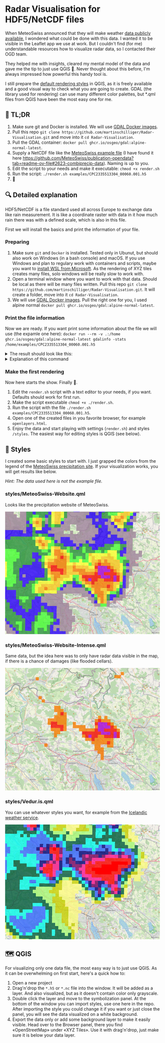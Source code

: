 # Radar Visualisation for HDF5/NetCDF files

When MeteoSwiss announced that they will make weather [data publicly available](https://github.com/MeteoSwiss/opendata-radar-data), I wondered what could be done with this data. I wanted it to be visible in the Leaflet app we use at work. But I couldn't find (for me) understandable resources how to visualize radar data, so I contacted their OGD team.

They helped me with insights, cleared my mental model of the data and gave me the tip to just use QGIS 🤯. Never thought about this before, I'm always impressed how powerful this handy tool is.

I still prepare the [default rendering styles](/styles) in QGIS, as it is freely available and a good visual way to check what you are going to create. GDAL (the library used for rendering) can use many different color palettes, but \*.qml files from QGIS have been the most easy one for me.

## 🚀 TL;DR

1. Make sure git and Docker is installed. We will use [GDAL Docker images](https://github.com/OSGeo/gdal/tree/master/docker).
1. Pull this repo `git clone https://github.com/martinschilliger/Radar-Visualisation.git` and move into it `cd Radar-Visualisation`.
1. Pull the GDAL container: `docker pull ghcr.io/osgeo/gdal:alpine-normal-latest`.
1. Supply a NetCDF file like the [MeteoSwiss example file](examples/CPC2335513304_00060.001.h5) (I have found it here https://github.com/MeteoSwiss/publication-opendata?tab=readme-ov-file#2623-combiprecip-data). Naming is up to you.
1. Edit the script to your needs and make it executable: `chmod +x render.sh`
1. Run the script: `./render.sh examples/CPC2335513304_00060.001.h5`
1. 🎉

## 🔍 Detailed explanation

HDF5/NetCDF is a file standard used all across Europe to exchange data like rain measurement. It is like a coordinate raster with data in it how much rain there was with a defined scale, which is also in this file.

First we will install the basics and print the information of your file.

### Preparing

1. Make sure `git` and `Docker` is installed. Tested only in Ubunut, but should also work on Windows (in a bash console) and macOS. If you use Windows and plan to regulary work with containers and scripts, maybe you want to [install WSL from Microsoft](https://learn.microsoft.com/en-us/windows/wsl/install). As the rendering of XYZ tiles creates many files, solo windows will be really slow to work with.
1. Open a terminal window where you want to work with that data. Should be local as there will be many files written. Pull this repo `git clone https://github.com/martinschilliger/Radar-Visualisation.git`. It will create a folder, move into it `cd Radar-Visualisation`.
1. We will use [GDAL Docker images](https://github.com/OSGeo/gdal/tree/master/docker). Pull the right one for you, I used alpine normal `docker pull ghcr.io/osgeo/gdal:alpine-normal-latest`.

### Print the file information

Now we are ready. If you want print some information about the file we will use (the expamle one here): `docker run --rm -v .:/home ghcr.io/osgeo/gdal:alpine-normal-latest gdalinfo -stats /home/examples/CPC2335513304_00060.001.h5`

<details>

<summary>The result should look like this:</summary>

```
Warning!  Library version information error.
The HDF5 library version information are not consistent in its source code.
This is NOT a fatal error but should be corrected.  Setting the environment
variable 'HDF5_DISABLE_VERSION_CHECK' to a value of 1 will suppress
this warning.
Library version information are:
H5_VERS_MAJOR=1, H5_VERS_MINOR=14, H5_VERS_RELEASE=4, H5_VERS_SUBRELEASE=2,
H5_VERS_INFO=HDF5 library version: 1.14.4
Driver: HDF5Image/HDF5 Dataset
Files: /home/examples/CPC2335513304_00060.001.h5
Size is 710, 640
Coordinate System is:
BOUNDCRS[
    SOURCECRS[
        PROJCRS["unknown",
            BASEGEOGCRS["unknown",
                DATUM["Unknown based on Bessel 1841 ellipsoid using towgs84=674.374,15.056,405.346,0,0,0,0",
                    ELLIPSOID["Bessel 1841",6377397.155,299.1528128,
                        LENGTHUNIT["metre",1,
                            ID["EPSG",9001]]]],
                PRIMEM["Greenwich",0,
                    ANGLEUNIT["degree",0.0174532925199433],
                    ID["EPSG",8901]]],
            CONVERSION["unknown",
                METHOD["Hotine Oblique Mercator (variant B)",
                    ID["EPSG",9815]],
                PARAMETER["Latitude of projection centre",46.9524055555556,
                    ANGLEUNIT["degree",0.0174532925199433],
                    ID["EPSG",8811]],
                PARAMETER["Longitude of projection centre",7.43958333333333,
                    ANGLEUNIT["degree",0.0174532925199433],
                    ID["EPSG",8812]],
                PARAMETER["Azimuth at projection centre",90,
                    ANGLEUNIT["degree",0.0174532925199433],
                    ID["EPSG",8813]],
                PARAMETER["Angle from Rectified to Skew Grid",90,
                    ANGLEUNIT["degree",0.0174532925199433],
                    ID["EPSG",8814]],
                PARAMETER["Scale factor at projection centre",1,
                    SCALEUNIT["unity",1],
                    ID["EPSG",8815]],
                PARAMETER["Easting at projection centre",2600000,
                    LENGTHUNIT["metre",1],
                    ID["EPSG",8816]],
                PARAMETER["Northing at projection centre",1200000,
                    LENGTHUNIT["metre",1],
                    ID["EPSG",8817]]],
            CS[Cartesian,2],
                AXIS["(E)",east,
                    ORDER[1],
                    LENGTHUNIT["metre",1,
                        ID["EPSG",9001]]],
                AXIS["(N)",north,
                    ORDER[2],
                    LENGTHUNIT["metre",1,
                        ID["EPSG",9001]]]]],
    TARGETCRS[
        GEOGCRS["WGS 84",
            DATUM["World Geodetic System 1984",
                ELLIPSOID["WGS 84",6378137,298.257223563,
                    LENGTHUNIT["metre",1]]],
            PRIMEM["Greenwich",0,
                ANGLEUNIT["degree",0.0174532925199433]],
            CS[ellipsoidal,2],
                AXIS["latitude",north,
                    ORDER[1],
                    ANGLEUNIT["degree",0.0174532925199433]],
                AXIS["longitude",east,
                    ORDER[2],
                    ANGLEUNIT["degree",0.0174532925199433]],
            ID["EPSG",4326]]],
    ABRIDGEDTRANSFORMATION["Transformation from unknown to WGS84",
        METHOD["Position Vector transformation (geog2D domain)",
            ID["EPSG",9606]],
        PARAMETER["X-axis translation",674.374,
            ID["EPSG",8605]],
        PARAMETER["Y-axis translation",15.056,
            ID["EPSG",8606]],
        PARAMETER["Z-axis translation",405.346,
            ID["EPSG",8607]],
        PARAMETER["X-axis rotation",0,
            ID["EPSG",8608]],
        PARAMETER["Y-axis rotation",0,
            ID["EPSG",8609]],
        PARAMETER["Z-axis rotation",0,
            ID["EPSG",8610]],
        PARAMETER["Scale difference",1,
            ID["EPSG",8611]]]]
Data axis to CRS axis mapping: 1,2
Origin = (2255024.271337525919080,1480242.287008441751823)
Pixel Size = (1000.053878008132187,-1000.194373984924141)
Metadata:
  Conventions=ODIM_H5/V2_3
  dataset1_data1_what_gain=1
  dataset1_data1_what_nodata=nan
  dataset1_data1_what_offset=0
  dataset1_data1_what_quantity=ACRR
  dataset1_data1_what_undetect=inf
  dataset1_what_enddate=20231221
  dataset1_what_endtime=133000
  dataset1_what_prodname=CHCPC_00060
  dataset1_what_product=RR
  dataset1_what_startdate=20231221
  dataset1_what_starttime=123000
  how_MeteoSwiss_Diff=0.692809795557889
  how_MeteoSwiss_Excluded.raingauges=DOL,GSB,SAE
  how_MeteoSwiss_grid_mapping_name=swiss_coordinates
  how_MeteoSwiss_grid_name=combiprecip
  how_MeteoSwiss_long_name=00060-min precipitation raingauge-adjusted
  how_MeteoSwiss_Nr.raingauges.used=99
  how_MeteoSwiss_PID=CPC233551330
  how_MeteoSwiss_prod_date=2023-12-21 13:38:42 GMT
  how_MeteoSwiss_Qc=4
  how_MeteoSwiss_Qr=9
  how_MeteoSwiss_Qw=14
  how_MeteoSwiss_reprocessed=0
  how_MeteoSwiss_time=UNLIMITED
  how_MeteoSwiss_time.stamp=2023-12-21 13:30:00 GMT
  how_MeteoSwiss_VERSION="COMBIPRECIP-V3.9.2_2023-05-24_zuerh250.meteoswiss.ch"
  how_nodes=WMOID:06661,WMOID:06699,WMOID:06768,WMOID:06726,WMOID:06776
  what_date=20231221
  what_object=COMP
  what_source=ORG:215, CTY:644, CMT:MeteoSwiss (Switzerland)
  what_time=133000
  what_version=H5rad 2.3
  where_LL_lat=43.6301
  where_LL_lon=3.169
  where_LR_lat=43.6201
  where_LR_lon=11.9566
  where_projdef=+proj=somerc +lat_0=46.95240555555556 +lon_0=7.439583333333333 +k_0=1 +x_0=2600000 +y_0=1200000 +ellps=bessel +towgs84=674.374,15.056,405.346,0,0,0,0 +units=m +no_defs
  where_UL_lat=49.3767
  where_UL_lon=2.6896
  where_UR_lat=49.3654
  where_UR_lon=12.4634
  where_xscale=1
  where_xsize=710
  where_yscale=1
  where_ysize=640
Image Structure Metadata:
  COMPRESSION=DEFLATE
Corner Coordinates:
Upper Left  ( 2255024.271, 1480242.287) (  2d41'23.21"E, 49d22'41.51"N)
Lower Left  ( 2255024.271,  840117.888) (  3d10' 9.39"E, 43d37'51.77"N)
Upper Right ( 2965062.525, 1480242.287) ( 12d27'54.73"E, 49d22' 1.02"N)
Lower Right ( 2965062.525,  840117.888) ( 11d57'28.86"E, 43d37'15.33"N)
Center      ( 2610043.398, 1160180.087) (  7d34'14.38"E, 46d35'38.73"N)
Band 1 Block=710x640 Type=Float64, ColorInterp=Undefined
  Minimum=0.000, Maximum=2.400, Mean=0.026, StdDev=0.097
  Metadata:
    CLASS=IMAGE
    IMAGE_VERSION=1.2
    rhdf5-NA.OK=1
    STATISTICS_MAXIMUM=2.4
    STATISTICS_MEAN=0.026329591124037
    STATISTICS_MINIMUM=0
    STATISTICS_STDDEV=0.097444847156438
    STATISTICS_VALID_PERCENT=76.88
```

</details>

<details>

<summary>Explanation of this command</summary>

- `docker run --rm` This will run the container and remove it afterwards directly again. `ghcr.io/osgeo/gdal:alpine-normal-latest` is the container used.
- `-v .:/home` binds you curent folder (`.`) into the container (as `/home`).
- `gdalinfo -stats` runs the program (see https://gdal.org/en/latest/programs/index.html#general for all available).
- `/home/examples/CPC2335513304_00060.001.h5` our supplied file with the path inside the container.
</details>

### Make the first rendering

Now here starts the show. Finally 🥳.

1. Edit the `render.sh` script with a text editor to your needs, if you want. Defaults should work for first run.
1. Make the script executable `chmod +x ./render.sh`.
1. Run the script with the file `./render.sh examples/CPC2335513304_00060.001.h5`.
1. Open one of the created files in you favorite browser, for example `openlayers.html`.
1. Enjoy the data and start playing with settings (`render.sh`) and styles `/styles`. The easiest way for editing styles is QGIS (see below).

## 🎨 Styles

I created some basic styles to start with. I just grapped the colors from the legend of the [MeteoSwiss precipitation site](https://www.meteoswiss.admin.ch/services-and-publications/applications/precipitation.html). If your visualization works, you will get results like below.

_Hint: The data used here is not the example file._

### styles/MeteoSwiss-Website.qml

Looks like the precipitation website of MeteoSwiss.

![MeteoSwiss-Website](styles/MeteoSwiss-Website.png)

### styles/MeteoSwiss-Website-Intense.qml

Same data, but the idea here was to only have radar data visible in the map, if there is a chance of damages (like flooded cellars).

![MeteoSwiss-Website-Intense](styles/MeteoSwiss-Website-Intense.png)


### styles/Vedur.is.qml

You can use whatever styles you want, for example from the [Icelandic weather service](https://en.vedur.is).

![MeteoSwiss-Website-Intense](styles/Vedur.is.png)

## 🗺 QGIS

For visualizing only one data file, the most easy way is to just use QGIS. As it can be overwhelming on first start, here's a quick how to:

1. Open a new project
2. Drag'n'drop the `*.h5` or `*.nc` file into the window. It will be added as a layer. And also visualized, but as it doesn't contain color only grayscale.
3. Double click the layer and move to the symbolization panel. At the bottom of the window you can import styles, use one here in the repo. After importing the style you could change it if you want or just close the panel, you will see the data visualized on a white background.
4. Export the data only or add some background layer to make it easily visible. Head over to the Browser panel, there you find «OpenStreetMap» under «XYZ Tiles». Use it with drag'n'drop, just make sure it is below your data layer.
